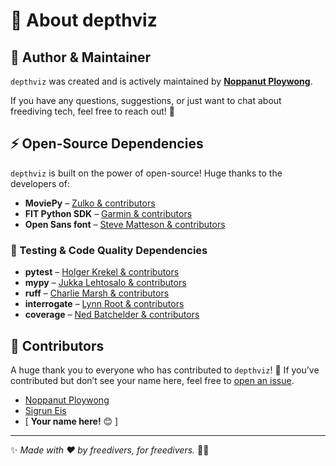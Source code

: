 
# 🌊 About depthviz

## 👤 Author & Maintainer
`depthviz` was created and is actively maintained by **[Noppanut Ploywong](https://github.com/noppanut15)**.  

If you have any questions, suggestions, or just want to chat about freediving tech, feel free to reach out! 🚀

## ⚡ Open-Source Dependencies  
`depthviz` is built on the power of open-source! Huge thanks to the developers of:  

- **MoviePy** – [Zulko & contributors](https://github.com/Zulko/moviepy/graphs/contributors)  
- **FIT Python SDK** – [Garmin & contributors](https://github.com/garmin/fit-python-sdk/graphs/contributors)  
- **Open Sans font** – [Steve Matteson & contributors](https://github.com/googlefonts/opensans/graphs/contributors)  

### 🧪 Testing & Code Quality Dependencies  
- **pytest** – [Holger Krekel & contributors](https://github.com/pytest-dev/pytest/blob/main/AUTHORS)  
- **mypy** – [Jukka Lehtosalo & contributors](https://github.com/python/mypy/blob/master/CREDITS)  
- **ruff** – [Charlie Marsh & contributors](https://github.com/astral-sh/ruff/graphs/contributors)  
- **interrogate** – [Lynn Root & contributors](https://github.com/econchick/interrogate/graphs/contributors)  
- **coverage** – [Ned Batchelder & contributors](https://github.com/nedbat/coveragepy/blob/master/CONTRIBUTORS.txt)  

## 🙌 Contributors  
A huge thank you to everyone who has contributed to `depthviz`! 💙 If you’ve contributed but don’t see your name here, feel free to [open an issue](https://github.com/noppanut15/depthviz/issues).
- [Noppanut Ploywong](https://github.com/noppanut15)  
- [Sigrun Eis](https://www.instagram.com/mesapholis/)  
- [ **Your name here!** 😊 ]

---

✨ *Made with ❤️ by freedivers, for freedivers.* 🌊🤿

